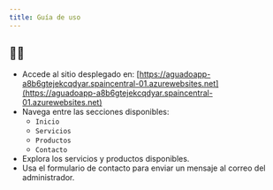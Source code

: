 ```yaml
---
title: Guía de uso
---
```

##   🧑‍💻

- Accede al sitio desplegado en: [https://aguadoapp-a8b6gtejekcqdyar.spaincentral-01.azurewebsites.net](https://aguadoapp-a8b6gtejekcqdyar.spaincentral-01.azurewebsites.net)
- Navega entre las secciones disponibles:
  - `Inicio`
  - `Servicios`
  - `Productos`
  - `Contacto`
- Explora los servicios y productos disponibles.
- Usa el formulario de contacto para enviar un mensaje al correo del administrador.
